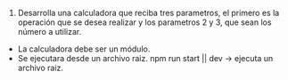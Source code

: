1. Desarrolla una calculadora que reciba tres parametros, el primero es la operación que se desea realizar y los parametros 2 y 3, que sean los número a utilizar.

- La calculadora debe ser un módulo.
- Se ejecutara desde un archivo raiz. npm run start || dev -> ejecuta un archivo raiz.
